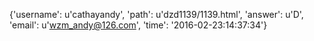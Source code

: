 {'username': u'cathayandy', 'path': u'dzd1139/1139.html', 'answer': u'D', 'email': u'wzm_andy@126.com', 'time': '2016-02-23:14:37:34'}